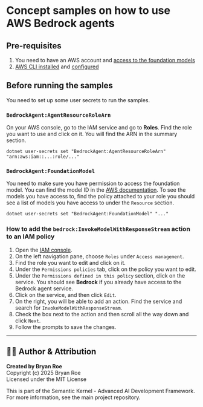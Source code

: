 # Concept samples on how to use AWS Bedrock agents

## Pre-requisites

1. You need to have an AWS account and [access to the foundation models](https://docs.aws.amazon.com/bedrock/latest/userguide/model-access-permissions.html)
2. [AWS CLI installed](https://docs.aws.amazon.com/cli/latest/userguide/getting-started-install.html) and [configured](https://boto3.amazonaws.com/v1/documentation/api/latest/guide/quickstart.html#configuration)

## Before running the samples

You need to set up some user secrets to run the samples.

### `BedrockAgent:AgentResourceRoleArn`

On your AWS console, go to the IAM service and go to **Roles**. Find the role you want to use and click on it. You will find the ARN in the summary section.

```
dotnet user-secrets set "BedrockAgent:AgentResourceRoleArn" "arn:aws:iam::...:role/..."
```

### `BedrockAgent:FoundationModel`

You need to make sure you have permission to access the foundation model. You can find the model ID in the [AWS documentation](https://docs.aws.amazon.com/bedrock/latest/userguide/models-supported.html). To see the models you have access to, find the policy attached to your role you should see a list of models you have access to under the `Resource` section.

```
dotnet user-secrets set "BedrockAgent:FoundationModel" "..."
```

### How to add the `bedrock:InvokeModelWithResponseStream` action to an IAM policy

1. Open the [IAM console](https://console.aws.amazon.com/iam/).
2. On the left navigation pane, choose `Roles` under `Access management`.
3. Find the role you want to edit and click on it.
4. Under the `Permissions policies` tab, click on the policy you want to edit.
5. Under the `Permissions defined in this policy` section, click on the service. You should see **Bedrock** if you already have access to the Bedrock agent service.
6. Click on the service, and then click `Edit`.
7. On the right, you will be able to add an action. Find the service and search for `InvokeModelWithResponseStream`.
8. Check the box next to the action and then scroll all the way down and click `Next`.
9. Follow the prompts to save the changes.


---

## 👨‍💻 Author & Attribution

**Created by Bryan Roe**  
Copyright (c) 2025 Bryan Roe  
Licensed under the MIT License

This is part of the Semantic Kernel - Advanced AI Development Framework.
For more information, see the main project repository.
